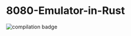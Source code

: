# 8080-Emulator-in-Rust
![compilation badge](https://github.com/julianbraha/8080-Emulator-in-Rust/actions/workflows/build.yml/badge.svg)
